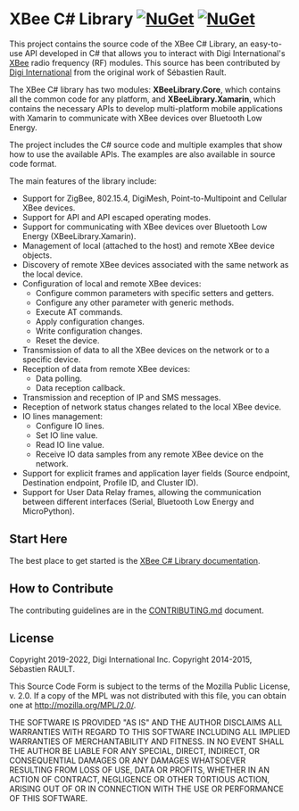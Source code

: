 # XBee C# Library [ ![NuGet](https://img.shields.io/nuget/v/XBeeLibrary.Core)](https://www.nuget.org/packages/XBeeLibrary.Core/) [ ![NuGet](https://img.shields.io/nuget/v/XBeeLibrary.Xamarin)](https://www.nuget.org/packages/XBeeLibrary.Xamarin/)

This project contains the source code of the XBee C# Library, an easy-to-use 
API developed in C# that allows you to interact with Digi International's
[XBee](http://www.digi.com/xbee/) radio frequency (RF) modules. This source has 
been contributed by [Digi International](http://www.digi.com) from the original
work of Sébastien Rault.

The XBee C# library has two modules: **XBeeLibrary.Core**, which contains all
the common code for any platform, and **XBeeLibrary.Xamarin**, which contains
the necessary APIs to develop multi-platform mobile applications with Xamarin
to communicate with XBee devices over Bluetooth Low Energy.

The project includes the C# source code and multiple examples that show how to
use the available APIs. The examples are also available in source code format.

The main features of the library include:

* Support for ZigBee, 802.15.4, DigiMesh, Point-to-Multipoint and Cellular
XBee devices.
* Support for API and API escaped operating modes.
* Support for communicating with XBee devices over Bluetooth Low Energy
(XBeeLibrary.Xamarin).
* Management of local (attached to the host) and remote XBee device objects.
* Discovery of remote XBee devices associated with the same network as the 
local device.
* Configuration of local and remote XBee devices:
  * Configure common parameters with specific setters and getters.
  * Configure any other parameter with generic methods.
  * Execute AT commands.
  * Apply configuration changes.
  * Write configuration changes.
  * Reset the device.
* Transmission of data to all the XBee devices on the network or to a specific 
device.
* Reception of data from remote XBee devices:
  * Data polling.
  * Data reception callback.
* Transmission and reception of IP and SMS messages.
* Reception of network status changes related to the local XBee device.
* IO lines management:
  * Configure IO lines.
  * Set IO line value.
  * Read IO line value.
  * Receive IO data samples from any remote XBee device on the network.
* Support for explicit frames and application layer fields (Source endpoint, 
Destination endpoint, Profile ID, and Cluster ID).
* Support for User Data Relay frames, allowing the communication between
different interfaces (Serial, Bluetooth Low Energy and MicroPython).


## Start Here

The best place to get started is the 
[XBee C# Library documentation](http://www.digi.com/resources/documentation/digidocs/90002359/).


## How to Contribute

The contributing guidelines are in the 
[CONTRIBUTING.md](https://github.com/digidotcom/xbee-csharp/blob/master/CONTRIBUTING.md) 
document.


## License

Copyright 2019-2022, Digi International Inc.
Copyright 2014-2015, Sébastien RAULT. 

This Source Code Form is subject to the terms of the Mozilla Public
License, v. 2.0. If a copy of the MPL was not distributed with this
file, you can obtain one at http://mozilla.org/MPL/2.0/.

THE SOFTWARE IS PROVIDED "AS IS" AND THE AUTHOR DISCLAIMS ALL WARRANTIES
WITH REGARD TO THIS SOFTWARE INCLUDING ALL IMPLIED WARRANTIES OF
MERCHANTABILITY AND FITNESS. IN NO EVENT SHALL THE AUTHOR BE LIABLE FOR
ANY SPECIAL, DIRECT, INDIRECT, OR CONSEQUENTIAL DAMAGES OR ANY DAMAGES
WHATSOEVER RESULTING FROM LOSS OF USE, DATA OR PROFITS, WHETHER IN AN
ACTION OF CONTRACT, NEGLIGENCE OR OTHER TORTIOUS ACTION, ARISING OUT OF
OR IN CONNECTION WITH THE USE OR PERFORMANCE OF THIS SOFTWARE.
